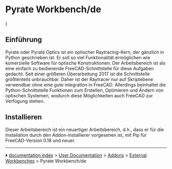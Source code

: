 # Pyrate Workbench/de
}

## Einführung




Pyrate oder Pyrate Optics ist ein optischer Raytracing-Kern, der gänzlich in Python geschrieben ist. Er soll so viel Funktionalität ermöglichen wie komerzielle Software für optische Konstruktionen. Der Arbeitsbereich ist als eine einfach zu bedienende FreeCAD-Schnittstelle für diese Aufgaben gedacht. Seit einer größeren Überarbeitung 2017 ist die Schnittstelle größtenteils unbrauchbar. Daher ist der Raytracer nur auf Skriptebene verwendbar ohne eine gute integration in FreeCAD. Allerdings beinhaltet die Python-Schnittstelle Funktionen zum Erstellen, Optimieren und Ändern von optischen Systemen, wodurch diese Möglichkeiten auch FreeCAD zur Verfügung stehen.

## Installieren

Dieser Arbeitsbereich ist ein neuartiger Arbeitsbereich, d.h., dass er für die Installation durch den Addon-installierer vorgesehen ist, mit Pip für FreeCAD-Version 0.18 und neuer.



---
⏵ [documentation index](../README.md) > [User Documentation](Category_User%20Documentation.md) > [Addons](Category_Addons.md) > [External Workbenches](Category_External%20Workbenches.md) > Pyrate Workbench/de
